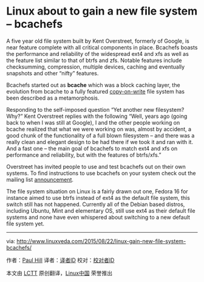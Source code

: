 Linux about to gain a new file system – bcachefs
================================================================================
A five year old file system built by Kent Overstreet, formerly of Google, is near feature complete with all critical components in place. Bcachefs boasts the performance and reliability of the widespread ext4 and xfs as well as the feature list similar to that of btrfs and zfs. Notable features include checksumming, compression, multiple devices, caching and eventually snapshots and other “nifty” features.

Bcachefs started out as **bcache** which was a block caching layer, the evolution from bcache to a fully featured [copy-on-write][1] file system has been described as a metamorphosis.

Responding to the self-imposed question “Yet another new filesystem? Why?” Kent Overstreet replies with the following “Well, years ago (going back to when I was still at Google), I and the other people working on bcache realized that what we were working on was, almost by accident, a good chunk of the functionality of a full blown filesystem – and there was a really clean and elegant design to be had there if we took it and ran with it. And a fast one – the main goal of bcachefs to match ext4 and xfs on performance and reliability, but with the features of btrfs/xfs.”

Overstreet has invited people to use and test bcachefs out on their own systems. To find instructions to use bcachefs on your system check out the mailing list [announcement][2].

The file system situation on Linux is a fairly drawn out one, Fedora 16 for instance aimed to use btrfs instead of ext4 as the default file system, this switch still has not happened. Currently all of the Debian based distros, including Ubuntu, Mint and elementary OS, still use ext4 as their default file systems and none have even whispered about switching to a new default file system yet.

--------------------------------------------------------------------------------

via: http://www.linuxveda.com/2015/08/22/linux-gain-new-file-system-bcachefs/

作者：[Paul Hill][a]
译者：[译者ID](https://github.com/译者ID)
校对：[校对者ID](https://github.com/校对者ID)

本文由 [LCTT](https://github.com/LCTT/TranslateProject) 原创翻译，[Linux中国](https://linux.cn/) 荣誉推出

[a]:http://www.linuxveda.com/author/paul_hill/
[1]:https://en.wikipedia.org/wiki/Copy-on-write
[2]:https://lkml.org/lkml/2015/8/21/22